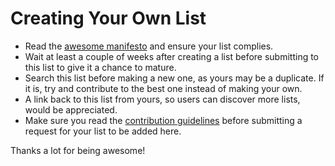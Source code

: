 # Creating Your Own List

- Read the [awesome manifesto](https://github.com/MaximAbramchuck/awesome-interviews/blob/master/awesome.md) and ensure your list complies.
- Wait at least a couple of weeks after creating a list before submitting to this list to give it a chance to mature.
- Search this list before making a new one, as yours may be a duplicate. If it is, try and contribute to the best one instead of making your own.
- A link back to this list from yours, so users can discover more lists, would be appreciated. 
- Make sure you read the [contribution guidelines](https://github.com/MaximAbramchuck/awesome-interviews/blob/master/contributing.md) before submitting a request for your list to be added here.

Thanks a lot for being awesome!


